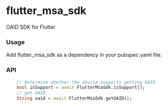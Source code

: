# flutter_msa_sdk

OAID SDK for Flutter.

### Usage

Add flutter_msa_sdk as a dependency in your pubspec.yaml file.

### API

```dart
    // Determine whether the device supports getting OAID
    bool isSupport = await FlutterMsaSdk.isSupport();
    // get OAID
    String oaid = await FlutterMsaSdk.getOAID();
```
